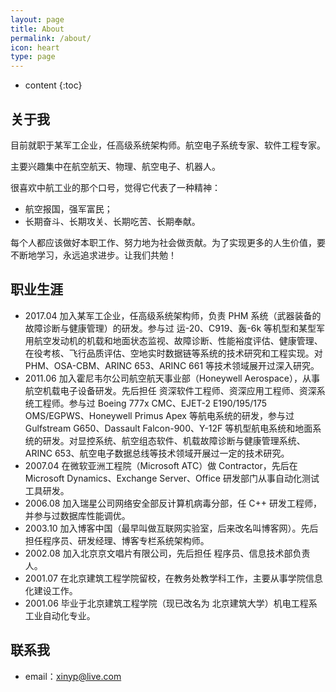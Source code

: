 ```yaml
---
layout: page
title: About
permalink: /about/
icon: heart
type: page
---
```


* content
{:toc}

## 关于我

目前就职于某军工企业，任高级系统架构师。航空电子系统专家、软件工程专家。

主要兴趣集中在航空航天、物理、航空电子、机器人。

很喜欢中航工业的那个口号，觉得它代表了一种精神：

- 航空报国，强军富民；
- 长期奋斗、长期攻关、长期吃苦、长期奉献。

每个人都应该做好本职工作、努力地为社会做贡献。为了实现更多的人生价值，要不断地学习，永远追求进步。让我们共勉！

## 职业生涯

* 2017.04 加入某军工企业，任高级系统架构师，负责 PHM 系统（武器装备的故障诊断与健康管理）的研发。参与过 运-20、C919、轰-6k 等机型和某型军用航空发动机的机载和地面状态监视、故障诊断、性能裕度评估、健康管理、在役考核、飞行品质评估、空地实时数据链等系统的技术研究和工程实现。对 PHM、OSA-CBM、ARINC 653、ARINC 661 等技术领域展开过深入研究。
* 2011.06 加入霍尼韦尔公司航空航天事业部（Honeywell Aerospace），从事航空机载电子设备研发。先后担任 资深软件工程师、资深应用工程师、资深系统工程师。参与过 Boeing 777x CMC、EJET-2 E190/195/175 OMS/EGPWS、Honeywell Primus Apex 等航电系统的研发，参与过 Gulfstream G650、Dassault Falcon-900、Y-12F 等机型航电系统和地面系统的研发。对显控系统、航空组态软件、机载故障诊断与健康管理系统、ARINC 653、航空电子数据总线等技术领域开展过一定的技术研究。
* 2007.04 在微软亚洲工程院（Microsoft ATC）做 Contractor，先后在 Microsoft Dynamics、Exchange Server、Office 研发部门从事自动化测试工具研发。
* 2006.08 加入瑞星公司网络安全部反计算机病毒分部，任 C++ 研发工程师，并参与过数据库性能调优。
* 2003.10 加入博客中国（最早叫做互联网实验室，后来改名叫博客网）。先后担任程序员、研发经理、博客专栏系统架构师。
* 2002.08 加入北京京文唱片有限公司，先后担任 程序员、信息技术部负责人。
* 2001.07 在北京建筑工程学院留校，在教务处教学科工作，主要从事学院信息化建设工作。
* 2001.06 毕业于北京建筑工程学院（现已改名为 北京建筑大学）机电工程系工业自动化专业。

## 联系我

* email：xinyp@live.com


